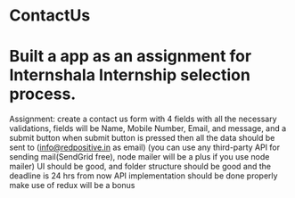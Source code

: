 # ContactUs
# Built a app as an assignment for Internshala Internship selection process. 

Assignment: create a contact us form with 4 fields with all the necessary validations, fields will be Name, Mobile Number, Email, and message, and a submit button when submit button is pressed then all the data should be sent to (info@redpositive.in as email) (you can use any third-party API for sending mail(SendGrid free), node mailer will be a plus if you use node mailer)
UI should be good, and folder structure should be good and the deadline is 24 hrs from now API implementation should be done properly make use of redux will be a bonus
